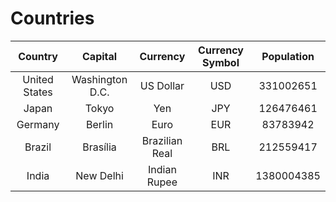 # Countries

| Country       | Capital            | Currency       | Currency Symbol  | Population |
| :-------:     | :-----:            | :-------:      | :------------:   | :--------: |
| United States | Washington D.C.    | US Dollar      | USD | 331002651  |
| Japan         | Tokyo              | Yen            | JPY | 126476461  |
| Germany       | Berlin             | Euro           | EUR | 83783942   |
| Brazil        | Brasília           | Brazilian Real | BRL | 212559417  |
| India         | New Delhi          | Indian Rupee   | INR | 1380004385 |